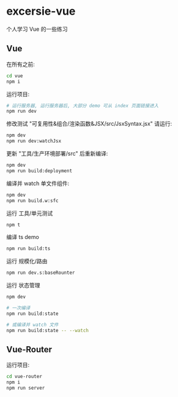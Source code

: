 # excersie-vue
个人学习 Vue 的一些练习

## Vue

在所有之前:
```bash
cd vue
npm i
```

运行项目:
```bash
# 运行服务器, 运行服务器后, 大部分 demo 可从 index 页面链接进入
npm run dev
```

修改测试 "可复用性&组合/渲染函数&JSX/src/JsxSyntax.jsx" 请运行:
```bash
npm dev
npm run dev:watchJsx
```

更新 "工具/生产环境部署/src" 后重新编译:
```bash
npm dev
npm run build:deployment
```

编译并 watch 单文件组件:
```bash
npm dev
npm run build.w:sfc
```

运行 工具/单元测试
```bash
npm t
```

编译 ts demo
```bash
npm run build:ts
```

运行 规模化/路由
```bash
npm run dev.s:baseRounter
```

运行 状态管理
```bash
npm dev

# 一次编译
npm run build:state

# 或编译并 watch 文件
npm run build:state -- --watch
```

## Vue-Router

运行项目:

```bash
cd vue-router
npm i
npm run server
```
